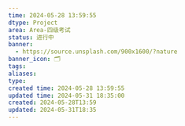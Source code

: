 ```yaml
---
time: 2024-05-28 13:59:55
dtype: Project
area: Area-四级考试
status: 进行中
banner:
  - https://source.unsplash.com/900x1600/?nature
banner_icon: 🗂️
tags: 
aliases: 
type: 
created time: 2024-05-28 13:59:55
updated time: 2024-05-31 18:35:00
created: 2024-05-28T13:59
updated: 2024-05-31T18:35
---
```

